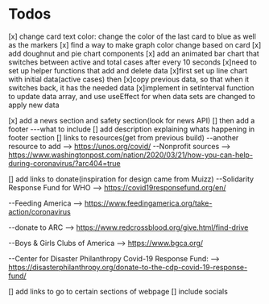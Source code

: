# Todos

[x] change card text color: change the color of the last card to blue as well as the markers
[x] find a way to make graph color change based on card
[x] add doughnut and pie chart components
[x] add an animated bar chart that switches between active and total cases after every 10 seconds
[x]need to set up helper functions that add and delete data
[x]first set up line chart with initial data(active cases) then
[x]copy previous data, so that when it switches back, it has the needed data
[x]implement in setInterval function to update data array, and use useEffect for when data sets are changed to apply new data

[x] add a news section and safety section(look for news API)
[] then add a footer
---what to include
[] add description explaining whats happening in footer
   section
[] links to resources(get from previous build)
   --another resource to add --> https://unos.org/covid/
   --Nonprofit sources --> https://www.washingtonpost.com/nation/2020/03/21/how-you-can-help-during-coronavirus/?arc404=true

[] add links to donate(inspiration for design came from Muizz)
   --Solidarity Response Fund for WHO --> https://covid19responsefund.org/en/

   --Feeding America --> https://www.feedingamerica.org/take-action/coronavirus

   --donate to ARC --> https://www.redcrossblood.org/give.html/find-drive

   --Boys & Girls Clubs of America --> https://www.bgca.org/

   --Center for Disaster Philanthropy Covid-19 Response Fund: --> https://disasterphilanthropy.org/donate-to-the-cdp-covid-19-response-fund/

[] add links to go to certain sections of webpage
[] include socials
